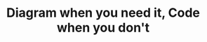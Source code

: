 ---
title: "Diagram when you need it, Code when you don't"
description: "Ballerina diagrams provide great creativity and flexibility in the early stages of development, allowing developers to visualize and iterate on their ideas quickly. However, developers can easily switch to writing code when delivering a more polished product and take advantage of Ballerina's powerful language features."
image: 'images/usecases/integration/diagram-when-you-need-it.png'
---